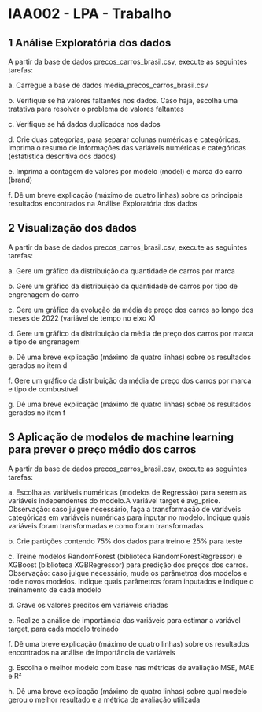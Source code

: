 # IAA002 - LPA - Trabalho

## 1 Análise Exploratória dos dados

A partir da base de dados precos_carros_brasil.csv, execute as seguintes tarefas:

a. Carregue a base de dados media_precos_carros_brasil.csv

b. Verifique se há valores faltantes nos dados. Caso haja, escolha uma tratativa para
resolver o problema de valores faltantes

c. Verifique se há dados duplicados nos dados

d. Crie duas categorias, para separar colunas numéricas e categóricas. Imprima o resumo de informações das variáveis numéricas e categóricas (estatística descritiva dos dados)

e. Imprima a contagem de valores por modelo (model) e marca do carro (brand)

f. Dê um breve explicação (máximo de quatro linhas) sobre os principais resultados encontrados na Análise Exploratória dos dados


## 2 Visualização dos dados

A partir da base de dados precos_carros_brasil.csv, execute as seguintes tarefas:

a. Gere um gráfico da distribuição da quantidade de carros por marca

b. Gere um gráfico da distribuição da quantidade de carros por tipo de engrenagem do carro

c. Gere um gráfico da evolução da média de preço dos carros ao longo dos meses de 2022 (variável de tempo no eixo X)

d. Gere um gráfico da distribuição da média de preço dos carros por marca e tipo de engrenagem

e. Dê uma breve explicação (máximo de quatro linhas) sobre os resultados gerados no item d

f. Gere um gráfico da distribuição da média de preço dos carros por marca e tipo de combustível

g. Dê uma breve explicação (máximo de quatro linhas) sobre os resultados gerados no item f

## 3 Aplicação de modelos de machine learning para prever o preço médio dos carros

A partir da base de dados precos_carros_brasil.csv, execute as seguintes tarefas:

a. Escolha as variáveis numéricas (modelos de Regressão) para serem as variáveis independentes do modelo.A variável target é avg_price. Observação: caso julgue necessário, faça a transformação de variáveis categóricas em variáveis numéricas para inputar no modelo. Indique quais variáveis foram transformadas e como foram transformadas

b. Crie partições contendo 75% dos dados para treino e 25% para teste

c. Treine modelos RandomForest (biblioteca RandomForestRegressor) e XGBoost (biblioteca XGBRegressor) para predição dos preços dos carros. Observação: caso julgue necessário, mude os parâmetros dos modelos e rode novos modelos. Indique quais parâmetros foram inputados e indique o treinamento de cada modelo

d. Grave os valores preditos em variáveis criadas

e. Realize a análise de importância das variáveis para estimar a variável target, para cada modelo treinado

f. Dê uma breve explicação (máximo de quatro linhas) sobre os resultados encontrados na análise de importância de variáveis

g. Escolha o melhor modelo com base nas métricas de avaliação MSE, MAE e R²

h. Dê uma breve explicação (máximo de quatro linhas) sobre qual modelo gerou o melhor resultado e a métrica de avaliação utilizada


